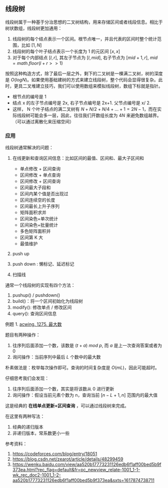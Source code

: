 ## 线段树
线段树属于一种基于分治思想的二叉树结构，用来存储区间或者线段信息。相比于树状数组，线段树更加通用：

1. 线段树的每个结点表示一个区间。根节点唯一，并且代表的区间时整个统计范围，比如 $[1, N]$
2. 线段树的每个叶子结点表示一个长度为 1 的元区间 $[x, x]$
3. 对于每个内部结点 $[l, r]$, 其左子节点为 $[l, mid]$, 右子节点为 $[mid+1, r]$, $mid = math.floor(l+r >>1)$

按照这种构造方式，除了最后一层之外，剩下的二叉树是一棵满二叉树，树的深度是 $O(logN)$。如果使用基础建树的方式来建立线段树，整个代码会显得很复杂。此时，更具二叉堆建立技巧，我们可以使用数组来模拟线段树，数组下标就是指针。
- 根节点的编号是 1
- 结点 x 的左子节点编号是 2x, 右子节点编号是 2x+1. 父节点编号是 x/ 2.
- 这样， N 个叶子结点的满二叉树有 $N + N/2 + N/4 + ... + 1 = 2N - 1$，而在实际线段树可能会多一层，因此，往往我们开数组长度为 $4N$ 来避免数组越界。（可以通过离散化来压缩空间）


### 应用
线段树通常解决的问题：
1. 在线更新和查询区间信息：比如区间的最值、区间和、最大子区间和
   - 单点修改 + 区间查询
   - 区间修改 + 单点查询
   - 区间修改 + 区间查询
   - 区间最大子段和
   - 区间内某个值是否出现过
   - 区间连续空的长度
   - 区间最长上升子序列
   - 矩阵面积求并
   - 区间染色+单次统计
   - 区间染色+批量统计
   - 多色矩阵面积并
   - 区间第 K 大
   - 最值维护



2. push up
3. push down : 懒标记、延迟标记
4. 扫描线

通常一个线段树的实现有四个方法：
1. pushup() / pushdown()
2. build()：将一个区间初始化为线段树
3. modify(): 修改单点 / 修改区间
4. query(): 查询区间信息



例题 1. [acwing. 1275. 最大数](https://www.acwing.com/problem/content/1277/)

题目有两种操作：
1. 往序列后面添加一个数，该数是 $(t+a) \  mod \ p$, 而 $a$ 是上一次查询答案或者为 $0$
2. 询问操作：当前序列中最后 $L$ 个数中的最大数

朴素做法是：枚举每次操作即可。查询的时间复杂度是 $O(mL)$，因此可能超时。

仔细思考我们会发现：
1. 往序列后面添加一个数，其实是将该数从 0 进行更新
2. 询问操作：假设当前元素个数为 n，查询当前 $[n-L+1, n]$ 范围内的最大值

这是经典的 **在线单点更新+区间查询** ，可以通过线段树来完成。

在这里有两种写法：
1. 经典的递归版本
2. 非递归版本，常系数更小一些

参考资料：
1. https://codeforces.com/blog/entry/18051
2. https://blog.csdn.net/zearot/article/details/48299459
3. https://wenku.baidu.com/view/aa520b17773231126edb6f1aff00bed5b9f373ea.html?rec_flag=default&fr=pc_newview_relate-1001_1-1-wk_rec_doc2-1001_1-2-aa520b17773231126edb6f1aff00bed5b9f373ea&sxts=1617874738711

